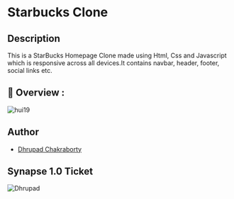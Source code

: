 # Starbucks Clone

## Description

This is a StarBucks Homepage Clone made using Html, Css and Javascript which is responsive across all devices.It contains navbar, header, footer, social links etc.

## 🔮 Overview :

![hui19](https://user-images.githubusercontent.com/91726340/214616439-5cd7b0f7-5a0d-4061-8468-6bbffce660a6.gif)

## Author

* [Dhrupad Chakraborty](https://github.com/dhrupad17)

## Synapse 1.0 Ticket

![Dhrupad](https://user-images.githubusercontent.com/91726340/211203653-48a1b4d7-c88e-4090-a59d-fd7e59dbe98d.png)
